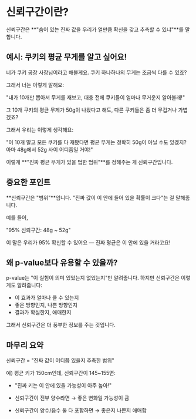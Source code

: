 # 신뢰구간이란?

신뢰구간은 **"숨어 있는 진짜 값을 우리가 얼만큼 확신을 갖고 추측할 수 있냐"**를 말합니다.

## 예시: 쿠키의 평균 무게를 알고 싶어요!

너가 쿠키 공장 사장님이라고 해볼게요.
쿠키 하나하나의 무게는 조금씩 다를 수 있죠?

그래서 너는 이렇게 말해요:

"내가 10개만 뽑아서 무게를 재보고, 대충 전체 쿠키들이 얼마나 무거운지 알아볼래!"

그 10개 쿠키의 평균 무게가 50g이 나왔다고 해도, 다른 쿠키들은 좀 더 무겁거나 가볍겠죠?

그래서 우리는 이렇게 생각해요:

"이 10개 말고 모든 쿠키를 다 재봤다면 평균 무게는 정확히 50g이 아닐 수도 있겠지? 아마 48g에서 52g 사이 어디쯤일 거야!"

이렇게 **"진짜 평균 무게가 있을 법한 범위"**를 정해주는 게 신뢰구간입니다.

## 중요한 포인트

**신뢰구간은 "범위"**입니다.
"진짜 값이 이 안에 들어 있을 확률이 크다"는 걸 말해줍니다.

예를 들어,

"95% 신뢰구간: 48g ~ 52g"

이 말은 우리가 95% 확신할 수 있어요 — 진짜 평균은 이 안에 있을 거라고요!

## 왜 p-value보다 유용할 수 있을까?

p-value는 "이 실험이 의미 있었는지 없었는지"만 알려줍니다.
하지만 신뢰구간은 이렇게도 알려줍니다:

- 이 효과가 얼마나 클 수 있는지
- 좋은 방향인지, 나쁜 방향인지
- 결과가 확실한지, 애매한지

그래서 신뢰구간은 더 풍부한 정보를 주는 것입니다.

## 마무리 요약

신뢰구간 = "진짜 값이 어디쯤 있을지 추측한 범위"

예) 평균 키가 150cm인데, 신뢰구간이 145~155면:
- "진짜 키는 이 안에 있을 가능성이 아주 높아!"

- 신뢰구간이 전부 양수라면 → 좋은 변화일 가능성이 큼
- 신뢰구간이 양수/음수 둘 다 포함하면 → 좋은지 나쁜지 애매함